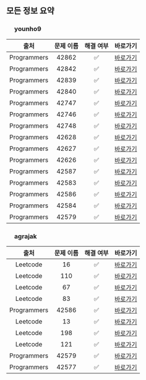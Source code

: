 
## 모든 정보 요약 ##

### <img src="https://avatars2.githubusercontent.com/u/48426991?v=4" height="17px" width="17px"> younho9
| 출처 | 문제 이름 | 해결 여부 | 바로가기 |
| :---: | :---: | :---: | :---: |
| Programmers | 42862  | ✅ | [바로가기](https://github.com/five-per-week/algorithms/pull/45) |
| Programmers | 42842  | ✅ | [바로가기](https://github.com/five-per-week/algorithms/pull/44) |
| Programmers | 42839  | ✅ | [바로가기](https://github.com/five-per-week/algorithms/pull/43) |
| Programmers | 42840  | ✅ | [바로가기](https://github.com/five-per-week/algorithms/pull/42) |
| Programmers | 42747  | ✅ | [바로가기](https://github.com/five-per-week/algorithms/pull/41) |
| Programmers | 42746  | ✅ | [바로가기](https://github.com/five-per-week/algorithms/pull/40) |
| Programmers | 42748  | ✅ | [바로가기](https://github.com/five-per-week/algorithms/pull/38) |
| Programmers | 42628  | ✅ | [바로가기](https://github.com/five-per-week/algorithms/pull/36) |
| Programmers | 42627  | ✅ | [바로가기](https://github.com/five-per-week/algorithms/pull/35) |
| Programmers | 42626  | ✅ | [바로가기](https://github.com/five-per-week/algorithms/pull/34) |
| Programmers | 42587  | ✅ | [바로가기](https://github.com/five-per-week/algorithms/pull/29) |
| Programmers | 42583  | ✅ | [바로가기](https://github.com/five-per-week/algorithms/pull/28) |
| Programmers | 42586  | ✅ | [바로가기](https://github.com/five-per-week/algorithms/pull/27) |
| Programmers | 42584  | ✅ | [바로가기](https://github.com/five-per-week/algorithms/pull/24) |
| Programmers | 42579  | ✅ | [바로가기](https://github.com/five-per-week/algorithms/pull/13) |



### <img src="https://avatars2.githubusercontent.com/u/16265376?v=4" height="17px" width="17px"> agrajak
| 출처 | 문제 이름 | 해결 여부 | 바로가기 |
| :---: | :---: | :---: | :---: |
| Leetcode | 16  | ✅ | [바로가기](https://github.com/five-per-week/algorithms/pull/39) |
| Leetcode | 110  | ✅ | [바로가기](https://github.com/five-per-week/algorithms/pull/33) |
| Leetcode | 67  | ✅ | [바로가기](https://github.com/five-per-week/algorithms/pull/32) |
| Leetcode | 83  | ✅ | [바로가기](https://github.com/five-per-week/algorithms/pull/31) |
| Programmers | 42586  | ✅ | [바로가기](https://github.com/five-per-week/algorithms/pull/30) |
| Leetcode | 13  | ✅ | [바로가기](https://github.com/five-per-week/algorithms/pull/26) |
| Leetcode | 198  | ✅ | [바로가기](https://github.com/five-per-week/algorithms/pull/23) |
| Leetcode | 121  | ✅ | [바로가기](https://github.com/five-per-week/algorithms/pull/18) |
| Programmers | 42579  | ✅ | [바로가기](https://github.com/five-per-week/algorithms/pull/15) |
| Programmers | 42577  | ✅ | [바로가기](https://github.com/five-per-week/algorithms/pull/14) |


